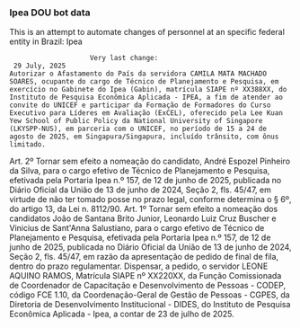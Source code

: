  ### Ipea DOU bot data
 This is an attempt to automate changes of personnel at an specific federal entity in Brazil: Ipea
 
                        Very last change: 
 	 29 July, 2025
	Autorizar o Afastamento do País da servidora CAMILA MATA MACHADO SOARES, ocupante do cargo de Técnico de Planejamento e Pesquisa, em exercício no Gabinete do Ipea (Gabin), matrícula SIAPE nº XX388XX, do Instituto de Pesquisa Econômica Aplicada - IPEA, a fim de atender ao convite do UNICEF e participar da Formação de Formadores do Curso Executivo para Líderes em Avaliação (ExCEL), oferecido pela Lee Kuan Yew School of Public Policy da National University of Singapore (LKYSPP-NUS), em parceria com o UNICEF, no período de 15 a 24 de agosto de 2025, em Singapura/Singapura, incluído trânsito, com ônus limitado.
Art. 2º Tornar sem efeito a nomeação do candidato, André Espozel Pinheiro da Silva, para o cargo efetivo de Técnico de Planejamento e Pesquisa, efetivada pela Portaria Ipea n.º 157, de 12 de junho de 2025, publicada no Diário Oficial da União de 13 de junho de 2024, Seção 2, fls. 45/47, em virtude de não ter tomado posse no prazo legal, conforme determina o § 6º, do artigo 13, da Lei n. 8112/90.
Art. 1º Tornar sem efeito a nomeação dos candidatos João de Santana Brito Junior, Leonardo Luiz Cruz Buscher e Vinicius de Sant'Anna Salustiano, para o cargo efetivo de Técnico de Planejamento e Pesquisa, efetivada pela Portaria Ipea n.º 157, de 12 de junho de 2025, publicada no Diário Oficial da União de 13 de junho de 2024, Seção 2, fls. 45/47, em razão da apresentação de pedido de final de fila, dentro do prazo regulamentar.
Dispensar, a pedido, o servidor LEONE AQUINO RAMOS, Matrícula SIAPE nº XX220XX, da Função Comissionada de Coordenador de Capacitação e Desenvolvimento de Pessoas - CODEP, código FCE 1.10, da Coordenação-Geral de Gestão de Pessoas - CGPES, da Diretoria de Desenvolvimento Institucional - DIDES, do Instituto de Pesquisa Econômica Aplicada - Ipea, a contar de 23 de julho de 2025.
